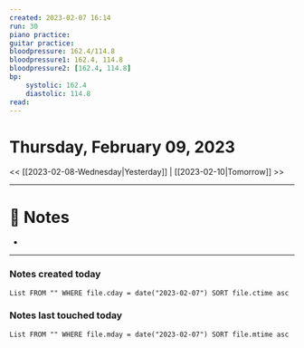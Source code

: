 ```yaml
---
created: 2023-02-07 16:14
run: 30
piano practice: 
guitar practice:
bloodpressure: 162.4/114.8
bloodpressure1: 162.4, 114.8
bloodpressure2: [162.4, 114.8]
bp:
    systolic: 162.4
    diastolic: 114.8
read: 
---
```



# Thursday, February 09, 2023

<< [[2023-02-08-Wednesday|Yesterday]] | [[2023-02-10|Tomorrow]] >>

---


# 📝 Notes
- 

---
### Notes created today
```dataview
List FROM "" WHERE file.cday = date("2023-02-07") SORT file.ctime asc
```

### Notes last touched today
```dataview
List FROM "" WHERE file.mday = date("2023-02-07") SORT file.mtime asc
```